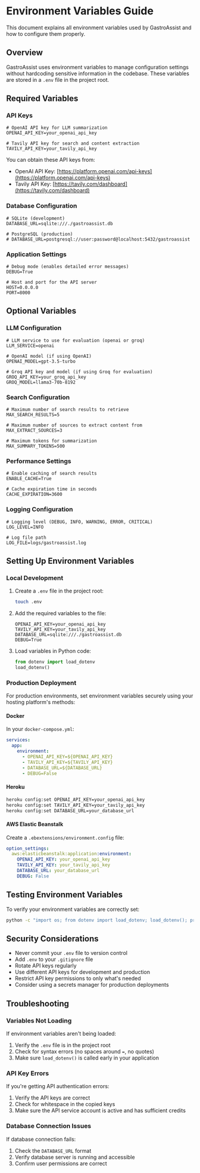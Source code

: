 # Environment Variables Guide

This document explains all environment variables used by GastroAssist and how to configure them properly.

## Overview

GastroAssist uses environment variables to manage configuration settings without hardcoding sensitive information in the codebase. These variables are stored in a `.env` file in the project root.

## Required Variables

### API Keys

```
# OpenAI API key for LLM summarization
OPENAI_API_KEY=your_openai_api_key

# Tavily API key for search and content extraction
TAVILY_API_KEY=your_tavily_api_key
```

You can obtain these API keys from:
- OpenAI API Key: [https://platform.openai.com/api-keys](https://platform.openai.com/api-keys)
- Tavily API Key: [https://tavily.com/dashboard](https://tavily.com/dashboard)

### Database Configuration

```
# SQLite (development)
DATABASE_URL=sqlite:///./gastroassist.db

# PostgreSQL (production)
# DATABASE_URL=postgresql://user:password@localhost:5432/gastroassist
```

### Application Settings

```
# Debug mode (enables detailed error messages)
DEBUG=True

# Host and port for the API server
HOST=0.0.0.0
PORT=8000
```

## Optional Variables

### LLM Configuration

```
# LLM service to use for evaluation (openai or groq)
LLM_SERVICE=openai

# OpenAI model (if using OpenAI)
OPENAI_MODEL=gpt-3.5-turbo

# Groq API key and model (if using Groq for evaluation)
GROQ_API_KEY=your_groq_api_key
GROQ_MODEL=llama3-70b-8192
```

### Search Configuration

```
# Maximum number of search results to retrieve
MAX_SEARCH_RESULTS=5

# Maximum number of sources to extract content from
MAX_EXTRACT_SOURCES=3

# Maximum tokens for summarization
MAX_SUMMARY_TOKENS=500
```

### Performance Settings

```
# Enable caching of search results
ENABLE_CACHE=True

# Cache expiration time in seconds
CACHE_EXPIRATION=3600
```

### Logging Configuration

```
# Logging level (DEBUG, INFO, WARNING, ERROR, CRITICAL)
LOG_LEVEL=INFO

# Log file path
LOG_FILE=logs/gastroassist.log
```

## Setting Up Environment Variables

### Local Development

1. Create a `.env` file in the project root:
   ```bash
   touch .env
   ```

2. Add the required variables to the file:
   ```
   OPENAI_API_KEY=your_openai_api_key
   TAVILY_API_KEY=your_tavily_api_key
   DATABASE_URL=sqlite:///./gastroassist.db
   DEBUG=True
   ```

3. Load variables in Python code:
   ```python
   from dotenv import load_dotenv
   load_dotenv()
   ```

### Production Deployment

For production environments, set environment variables securely using your hosting platform's methods:

#### Docker

In your `docker-compose.yml`:
```yaml
services:
  app:
    environment:
      - OPENAI_API_KEY=${OPENAI_API_KEY}
      - TAVILY_API_KEY=${TAVILY_API_KEY}
      - DATABASE_URL=${DATABASE_URL}
      - DEBUG=False
```

#### Heroku

```bash
heroku config:set OPENAI_API_KEY=your_openai_api_key
heroku config:set TAVILY_API_KEY=your_tavily_api_key
heroku config:set DATABASE_URL=your_database_url
```

#### AWS Elastic Beanstalk

Create a `.ebextensions/environment.config` file:
```yaml
option_settings:
  aws:elasticbeanstalk:application:environment:
    OPENAI_API_KEY: your_openai_api_key
    TAVILY_API_KEY: your_tavily_api_key
    DATABASE_URL: your_database_url
    DEBUG: False
```

## Testing Environment Variables

To verify your environment variables are correctly set:

```bash
python -c "import os; from dotenv import load_dotenv; load_dotenv(); print(os.getenv('OPENAI_API_KEY', 'Not set'))"
```

## Security Considerations

- Never commit your `.env` file to version control
- Add `.env` to your `.gitignore` file
- Rotate API keys regularly
- Use different API keys for development and production
- Restrict API key permissions to only what's needed
- Consider using a secrets manager for production deployments

## Troubleshooting

### Variables Not Loading

If environment variables aren't being loaded:

1. Verify the `.env` file is in the project root
2. Check for syntax errors (no spaces around `=`, no quotes)
3. Make sure `load_dotenv()` is called early in your application

### API Key Errors

If you're getting API authentication errors:

1. Verify the API keys are correct
2. Check for whitespace in the copied keys
3. Make sure the API service account is active and has sufficient credits

### Database Connection Issues

If database connection fails:

1. Check the `DATABASE_URL` format
2. Verify database server is running and accessible
3. Confirm user permissions are correct

